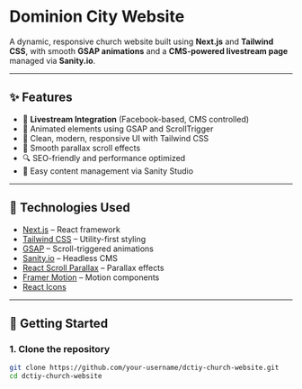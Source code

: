# Dominion City Website

A dynamic, responsive church website built using **Next.js** and **Tailwind CSS**, with smooth **GSAP animations** and a **CMS-powered livestream page** managed via **Sanity.io**.

---

## ✨ Features

- 📌 **Livestream Integration** (Facebook-based, CMS controlled)
- 🌟 Animated elements using GSAP and ScrollTrigger
- 🎨 Clean, modern, responsive UI with Tailwind CSS
- 🧭 Smooth parallax scroll effects
- 🔍 SEO-friendly and performance optimized
- 🧰 Easy content management via Sanity Studio

---

## 🚀 Technologies Used

- [Next.js](https://nextjs.org/) – React framework
- [Tailwind CSS](https://tailwindcss.com/) – Utility-first styling
- [GSAP](https://greensock.com/gsap/) – Scroll-triggered animations
- [Sanity.io](https://www.sanity.io/) – Headless CMS
- [React Scroll Parallax](https://react-scroll-parallax.damnthat.tv/) – Parallax effects
- [Framer Motion](https://www.framer.com/motion/) – Motion components
- [React Icons](https://react-icons.github.io/react-icons/)

---

## 🔧 Getting Started

### 1. Clone the repository

```bash
git clone https://github.com/your-username/dctiy-church-website.git
cd dctiy-church-website